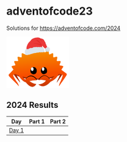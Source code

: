 # adventofcode23
Solutions for https://adventofcode.com/2024

<img src="./christmas_ferris.png" width="164">

<!--- advent_readme_stars table --->
## 2024 Results

| Day | Part 1 | Part 2 |
| :---: | :---: | :---: |
| [Day 1](https://adventofcode.com/2024/day/1) |  |  |
<!--- advent_readme_stars table --->
